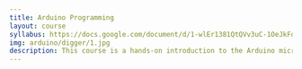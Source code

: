 ```yaml
---
title: Arduino Programming
layout: course
syllabus: https://docs.google.com/document/d/1-wlEr1381QtQVv3uC-1OeJkFdw-UsqrXFt5qNRpLcvk/edit?usp=sharing
img: arduino/digger/1.jpg
description: This course is a hands-on introduction to the Arduino microcontroller, an incredibly versatile open-source electronics platform used for developing interactive electronics projects. Students will learn about motors, LEDs, sensors, and other electrical components as they design, build, and program circuits.
---
```

